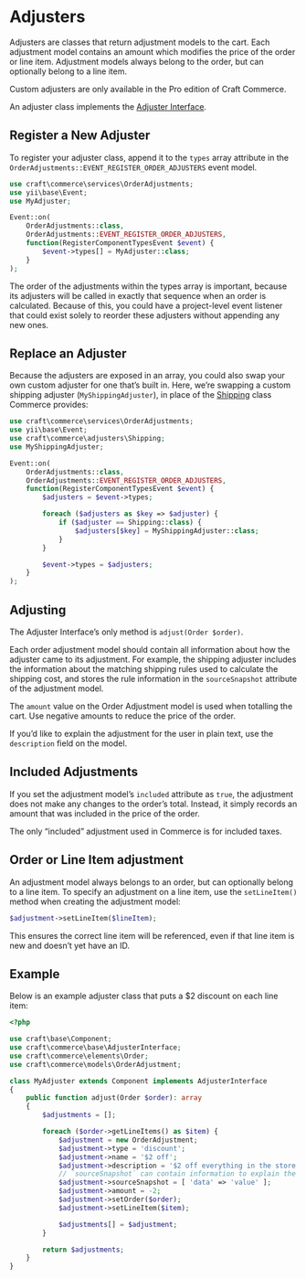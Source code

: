 # Adjusters

Adjusters are classes that return adjustment models to the cart. Each adjustment model contains an amount which modifies the price of the order or line item. Adjustment models always belong to the order, but can optionally belong to a line item.

Custom adjusters are only available in the Pro edition of Craft Commerce.

An adjuster class implements the [Adjuster Interface](api:craft\commerce\base\AdjusterInterface).

## Register a New Adjuster

To register your adjuster class, append it to the `types` array attribute in the `OrderAdjustments::EVENT_REGISTER_ORDER_ADJUSTERS` event model.

```php
use craft\commerce\services\OrderAdjustments;
use yii\base\Event;
use MyAdjuster;

Event::on(
    OrderAdjustments::class,
    OrderAdjustments::EVENT_REGISTER_ORDER_ADJUSTERS,
    function(RegisterComponentTypesEvent $event) {
        $event->types[] = MyAdjuster::class;
    }
);
```

The order of the adjustments within the types array is important, because its adjusters will be called in exactly that sequence when an order is calculated. Because of this, you could have a project-level event listener that could exist solely to reorder these adjusters without appending any new ones.

## Replace an Adjuster

Because the adjusters are exposed in an array, you could also swap your own custom adjuster for one that’s built in. Here, we’re swapping a custom shipping adjuster (`MyShippingAdjuster`), in place of the [Shipping](api:craft\commerce\adjusters\Shipping) class Commerce provides:

```php
use craft\commerce\services\OrderAdjustments;
use yii\base\Event;
use craft\commerce\adjusters\Shipping;
use MyShippingAdjuster;

Event::on(
    OrderAdjustments::class,
    OrderAdjustments::EVENT_REGISTER_ORDER_ADJUSTERS,
    function(RegisterComponentTypesEvent $event) {
        $adjusters = $event->types;

        foreach ($adjusters as $key => $adjuster) {
            if ($adjuster == Shipping::class) {
                $adjusters[$key] = MyShippingAdjuster::class;
            }
        }

        $event->types = $adjusters;
    }
);
```

## Adjusting

The Adjuster Interface’s only method is `adjust(Order $order)`.

Each order adjustment model should contain all information about how the adjuster came to its adjustment. For example, the shipping adjuster includes the information about the matching shipping rules used to calculate the shipping cost, and stores the rule information in the `sourceSnapshot` attribute of the adjustment model.

The `amount` value on the Order Adjustment model is used when totalling the cart. Use negative amounts to reduce the price of the order.

If you’d like to explain the adjustment for the user in plain text, use the `description` field on the model.

## Included Adjustments

If you set the adjustment model’s `included` attribute as `true`, the adjustment does not make any changes to the order’s total. Instead, it simply records an amount that was included in the price of the order.

The only “included” adjustment used in Commerce is for included taxes.

## Order or Line Item adjustment

An adjustment model always belongs to an order, but can optionally belong to a line item. To specify an adjustment on a line item, use the `setLineItem()` method when creating the adjustment model:

```php
$adjustment->setLineItem($lineItem);
```

This ensures the correct line item will be referenced, even if that line item is new and doesn’t yet have an ID.

## Example

Below is an example adjuster class that puts a \$2 discount on each line item:

```php
<?php

use craft\base\Component;
use craft\commerce\base\AdjusterInterface;
use craft\commerce\elements\Order;
use craft\commerce\models\OrderAdjustment;

class MyAdjuster extends Component implements AdjusterInterface
{
    public function adjust(Order $order): array
    {
        $adjustments = [];

        foreach ($order->getLineItems() as $item) {
            $adjustment = new OrderAdjustment;
            $adjustment->type = 'discount';
            $adjustment->name = '$2 off';
            $adjustment->description = '$2 off everything in the store';
            // `sourceSnapshot` can contain information to explain the adjustment
            $adjustment->sourceSnapshot = [ 'data' => 'value' ];
            $adjustment->amount = -2;
            $adjustment->setOrder($order);
            $adjustment->setLineItem($item);

            $adjustments[] = $adjustment;
        }

        return $adjustments;
    }
}
```
